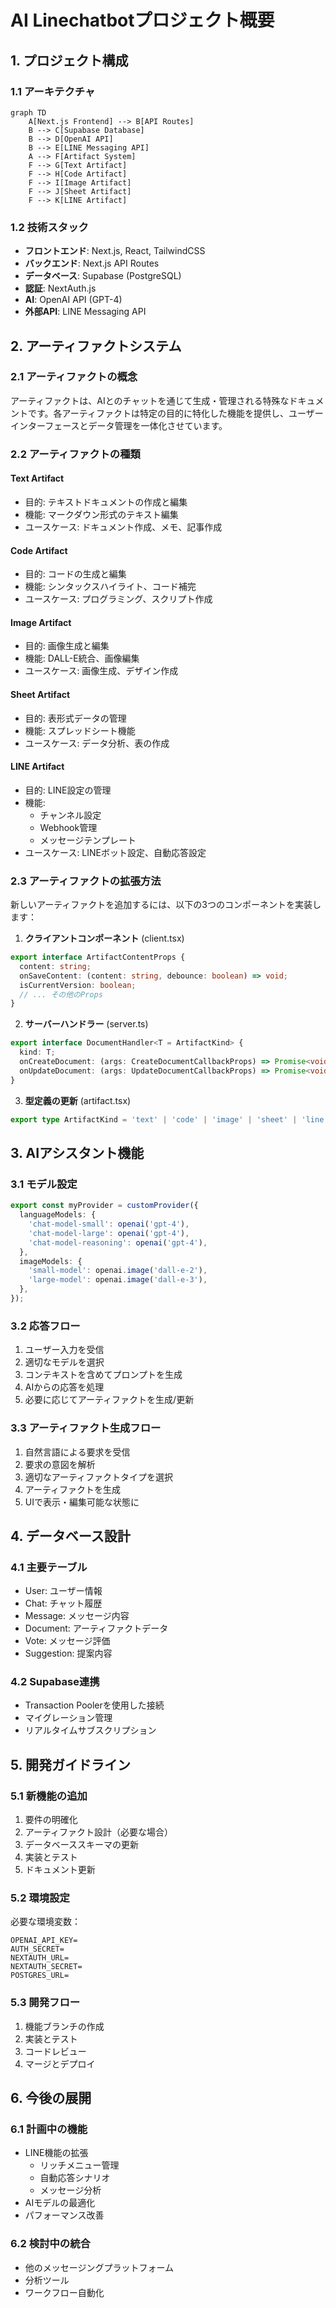 # AI Linechatbotプロジェクト概要

## 1. プロジェクト構成

### 1.1 アーキテクチャ
```mermaid
graph TD
    A[Next.js Frontend] --> B[API Routes]
    B --> C[Supabase Database]
    B --> D[OpenAI API]
    B --> E[LINE Messaging API]
    A --> F[Artifact System]
    F --> G[Text Artifact]
    F --> H[Code Artifact]
    F --> I[Image Artifact]
    F --> J[Sheet Artifact]
    F --> K[LINE Artifact]
```

### 1.2 技術スタック
- **フロントエンド**: Next.js, React, TailwindCSS
- **バックエンド**: Next.js API Routes
- **データベース**: Supabase (PostgreSQL)
- **認証**: NextAuth.js
- **AI**: OpenAI API (GPT-4)
- **外部API**: LINE Messaging API

## 2. アーティファクトシステム

### 2.1 アーティファクトの概念
アーティファクトは、AIとのチャットを通じて生成・管理される特殊なドキュメントです。各アーティファクトは特定の目的に特化した機能を提供し、ユーザーインターフェースとデータ管理を一体化させています。

### 2.2 アーティファクトの種類

#### Text Artifact
- 目的: テキストドキュメントの作成と編集
- 機能: マークダウン形式のテキスト編集
- ユースケース: ドキュメント作成、メモ、記事作成

#### Code Artifact
- 目的: コードの生成と編集
- 機能: シンタックスハイライト、コード補完
- ユースケース: プログラミング、スクリプト作成

#### Image Artifact
- 目的: 画像生成と編集
- 機能: DALL-E統合、画像編集
- ユースケース: 画像生成、デザイン作成

#### Sheet Artifact
- 目的: 表形式データの管理
- 機能: スプレッドシート機能
- ユースケース: データ分析、表の作成

#### LINE Artifact
- 目的: LINE設定の管理
- 機能: 
  - チャンネル設定
  - Webhook管理
  - メッセージテンプレート
- ユースケース: LINEボット設定、自動応答設定

### 2.3 アーティファクトの拡張方法
新しいアーティファクトを追加するには、以下の3つのコンポーネントを実装します：

1. **クライアントコンポーネント** (client.tsx)
```typescript
export interface ArtifactContentProps {
  content: string;
  onSaveContent: (content: string, debounce: boolean) => void;
  isCurrentVersion: boolean;
  // ... その他のProps
}
```

2. **サーバーハンドラー** (server.ts)
```typescript
export interface DocumentHandler<T = ArtifactKind> {
  kind: T;
  onCreateDocument: (args: CreateDocumentCallbackProps) => Promise<void>;
  onUpdateDocument: (args: UpdateDocumentCallbackProps) => Promise<void>;
}
```

3. **型定義の更新** (artifact.tsx)
```typescript
export type ArtifactKind = 'text' | 'code' | 'image' | 'sheet' | 'line';
```

## 3. AIアシスタント機能

### 3.1 モデル設定
```typescript
export const myProvider = customProvider({
  languageModels: {
    'chat-model-small': openai('gpt-4'),
    'chat-model-large': openai('gpt-4'),
    'chat-model-reasoning': openai('gpt-4'),
  },
  imageModels: {
    'small-model': openai.image('dall-e-2'),
    'large-model': openai.image('dall-e-3'),
  },
});
```

### 3.2 応答フロー
1. ユーザー入力を受信
2. 適切なモデルを選択
3. コンテキストを含めてプロンプトを生成
4. AIからの応答を処理
5. 必要に応じてアーティファクトを生成/更新

### 3.3 アーティファクト生成フロー
1. 自然言語による要求を受信
2. 要求の意図を解析
3. 適切なアーティファクトタイプを選択
4. アーティファクトを生成
5. UIで表示・編集可能な状態に

## 4. データベース設計

### 4.1 主要テーブル
- User: ユーザー情報
- Chat: チャット履歴
- Message: メッセージ内容
- Document: アーティファクトデータ
- Vote: メッセージ評価
- Suggestion: 提案内容

### 4.2 Supabase連携
- Transaction Poolerを使用した接続
- マイグレーション管理
- リアルタイムサブスクリプション

## 5. 開発ガイドライン

### 5.1 新機能の追加
1. 要件の明確化
2. アーティファクト設計（必要な場合）
3. データベーススキーマの更新
4. 実装とテスト
5. ドキュメント更新

### 5.2 環境設定
必要な環境変数：
```
OPENAI_API_KEY=
AUTH_SECRET=
NEXTAUTH_URL=
NEXTAUTH_SECRET=
POSTGRES_URL=
```

### 5.3 開発フロー
1. 機能ブランチの作成
2. 実装とテスト
3. コードレビュー
4. マージとデプロイ

## 6. 今後の展開

### 6.1 計画中の機能
- LINE機能の拡張
  - リッチメニュー管理
  - 自動応答シナリオ
  - メッセージ分析
- AIモデルの最適化
- パフォーマンス改善

### 6.2 検討中の統合
- 他のメッセージングプラットフォーム
- 分析ツール
- ワークフロー自動化
